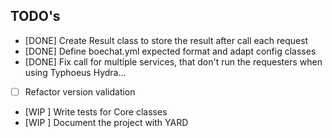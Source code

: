 ## TODO's

+ [DONE] Create Result class to store the result after call each request
+ [DONE] Define boechat.yml expected format and adapt config classes
+ [DONE] Fix call for multiple services, that don't run the requesters when using Typhoeus Hydra...
+ [    ] Refactor version validation
+ [WIP ] Write tests for Core classes
+ [WIP ] Document the project with YARD
